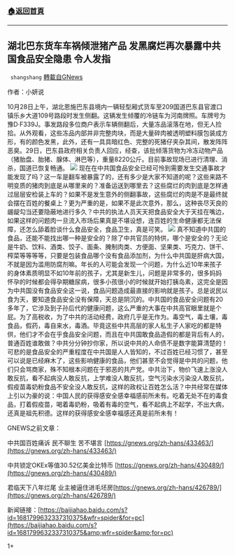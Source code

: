###  [:house:返回首頁](https://github.com/ourhimalayas/txt)
---

## 湖北巴东货车车祸倾泄猪产品 发黑腐烂再次暴露中共国食品安全隐患 令人发指
` shangshang` [轉載自GNews](https://gnews.org/zh-hans/513758/)

作者：小妍说

10月28日上午，湖北恩施巴东县境内一辆轻型厢式货车至209国道巴东县官渡口镇乐乡大道109号路段时发生侧翻。这辆发生倾覆的冷链车为河南牌照。车牌号为豫D·F339J。事发路段多位商户表示车辆侧翻后，大量冻品滚落在地，但无人捡拾。从外观看，这些冻品内部并非完整肉块，而是大量碎肉被透明塑料膜包装成方形，有的颜色发黑，此外，还有一具具暗红色、完整的死猪仔夹杂其间，散发阵阵恶臭。29日，巴东县政府相关负责人回应，经查，该批倾落货物为冷冻动物产品（猪胎盘、胎猪、腺体、淋巴等），重量8220公斤。目前事故现场已进行清理、消杀，国道已恢复畅通。
![]()![](https://gnews-media-offload.s3.amazonaws.com/wp-content/uploads/2020/11/01100337/image-12.png)
现在在中共国食品安全已经可怜到需要发生交通事故才能发现了吗？这一车是翻车被暴露了的，还有多少是大家不知道的呢？这些来路不明变质的猪肉到底是从哪里来的？准备运送到哪里去？这些腐烂的肉到底是怎样通过层层安检装上车的？如果不是发生意外的侧翻事故，这些腐烂的肉是不是最终就会摆在百姓的餐桌上？更为严重的是，如果不是此次意外，那么，这种丧尽天良的龌龊勾当还要隐蔽地进行多久？中共的执法人员天天把食品安全大于天挂在嘴边，如果这样的问题肉一旦流入市场后果真是不堪设想，连百姓的生命健康都无法保障，还怎么舔着脸谈什么食品安全，食品卫生，真是可笑。
![]()![](https://gnews-media-offload.s3.amazonaws.com/wp-content/uploads/2020/11/01100432/image-13.png)
真不知道中共国的食品，还能不能找出哪一种是安全的？除了中共官员的特供，哪个是安全的？无论是牛奶、饮料、酒类、饺子、面条、腌制肉类、方便面、坚果类、巧克力、饼干、榨菜等等等等，只要是包装食品哪个没有食品添加剂，为什么中共国是肝病大国，不就是因为滥用防腐剂嘛。年长的人可能会发现一个问题，为什么近10年来孩子的身体素质明显不如10年前的孩子，尤其是新生儿，问题是非常多的，很多妈妈怀孕的时候都会得孕期糖尿病，很多小孩很小的时候就开始打胰岛素，这完全是因为中共国没有食品安全这一说，食品问题造成最直接的影响就是孩子。总是说民以食为天，要知道食品安全没有保障，天总是阴沉的。中共国的食品安全问题有20多年了，它涉及到子孙后代的健康问题，这么严重的大事在中共高官眼里就是个屁。为了高税收，为了中共的活动经费，政府几乎是无作为。毒空气，毒土壤，毒食品，假药，毒自来水，毒酒。毕竟这些中共高层的家人私生子人家吃的都是特供，他们才不会在乎食品安全问题，而且在中共国敢食品造假的都是背后有人的，普通百姓谁敢做？中共分分钟抄你家，所以说中共的人命债不是数字能算清楚的！可悲的是食品安全的严重程度在中共国是人人皆知的，不过百姓已经习惯了，甚至可以说是已经麻木了，这些影响健康的食品，他们甚至不会觉得是中共的问题，他们只会骂商家，殊不知根本问题在于邪恶的共产党。中共治下，物价飞速上涨没人敢反抗，看不起病没人敢反抗，上学难没人敢反抗，空气污染水污染没人敢反抗，假疫苗毒奶粉食品不安全没人敢反抗，这样的政权让百姓怎么活？中共经常在媒体上引以为豪的说：中国人民的获得感安全感幸福感前所未有。吃着无处不在的毒食品，打着假疫苗，喝着毒奶粉，吸着有毒的空气，看不起病上不起学，不出大病，还真是祖先积德。这样的获得感安全感幸福感还真是前所未有！

GNEWS之前文章：

中共国百姓痛诉 民不聊生 苦不堪言 [https://gnews.org/zh-hans/433463/](https://gnews.org/zh-hans/433463/)

中共锁定OKEx等值30.52亿美金比特币 [https://gnews.org/zh-hans/430489/](https://gnews.org/zh-hans/430489/)

君临天下八年烂尾 业主被逼住进毛坯房[https://gnews.org/zh-hans/426789/](https://gnews.org/zh-hans/426789/)

新闻链接：[https://baijiahao.baidu.com/s?id=1681799632337310375&wfr=spider&for=pc](https://baijiahao.baidu.com/s?id=1681799632337310375&amp;wfr=spider&amp;for=pc)

1+
